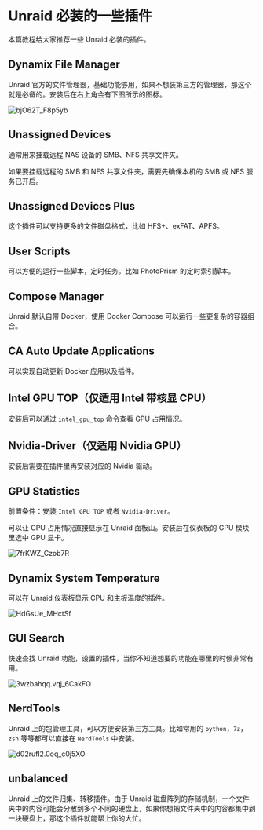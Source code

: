 # Unraid 必装的一些插件

本篇教程给大家推荐一些 Unraid 必装的插件。

## Dynamix File Manager

Unraid 官方的文件管理器，基础功能够用，如果不想装第三方的管理器，那这个就是必备的。安装后在右上角会有下图所示的图标。

![bjO62T_F8p5yb](https://img-1255332810.cos.ap-chengdu.myqcloud.com/bjO62T_F8p5yb.png)

## Unassigned Devices

通常用来挂载远程 NAS 设备的 SMB、NFS 共享文件夹。

如果要挂载远程的 SMB 和 NFS 共享文件夹，需要先确保本机的 SMB 或 NFS 服务已开启。

## Unassigned Devices Plus

这个插件可以支持更多的文件磁盘格式，比如 HFS+、exFAT、APFS。

## User Scripts

可以方便的运行一些脚本，定时任务。比如 PhotoPrism 的定时索引脚本。

## Compose Manager

Unraid 默认自带 Docker，使用 Docker Compose 可以运行一些更复杂的容器组合。

## CA Auto Update Applications

可以实现自动更新 Docker 应用以及插件。

## Intel GPU TOP（仅适用 Intel 带核显 CPU）

安装后可以通过 `intel_gpu_top` 命令查看 GPU 占用情况。

## Nvidia-Driver（仅适用 Nvidia GPU）

安装后需要在插件里再安装对应的 Nvidia 驱动。

## GPU Statistics

前置条件：安装 `Intel GPU TOP` 或者 `Nvidia-Driver`。

可以让 GPU 占用情况直接显示在 Unraid 面板山。安装后在仪表板的 GPU 模块里选中 GPU 显卡。

![7frKWZ_Czob7R](https://img-1255332810.cos.ap-chengdu.myqcloud.com/7frKWZ_Czob7R.png)

## Dynamix System Temperature

可以在 Unraid 仪表板显示 CPU 和主板温度的插件。

![HdGsUe_MHctSf](https://img-1255332810.cos.ap-chengdu.myqcloud.com/HdGsUe_MHctSf.png)

## GUI Search

快速查找 Unraid 功能，设置的插件，当你不知道想要的功能在哪里的时候非常有用。

![3wzbahqq.vqj_6CakFO](https://img-1255332810.cos.ap-chengdu.myqcloud.com/3wzbahqq.vqj_6CakFO.png)

## NerdTools

Unraid 上的包管理工具，可以方便安装第三方工具。比如常用的 `python`，`7z`，`zsh` 等等都可以直接在 `NerdTools` 中安装。

![d02rufl2.0oq_c0j5XO](https://img-1255332810.cos.ap-chengdu.myqcloud.com/d02rufl2.0oq_c0j5XO.png)

## unbalanced

Unraid 上的文件归集、转移插件。由于 Unraid 磁盘阵列的存储机制，一个文件夹中的内容可能会分散到多个不同的硬盘上，如果你想把文件夹中的内容都集中到一块硬盘上，那这个插件就能帮上你的大忙。
